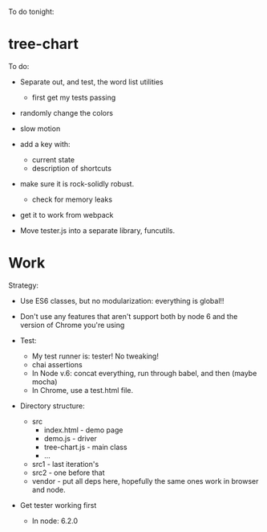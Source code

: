 To do tonight:

# tree-chart

To do:

* Separate out, and test, the word list utilities
    * first get my tests passing
* randomly change the colors
* slow motion
* add a key with:
    * current state
    * description of shortcuts

* make sure it is rock-solidly robust.
    * check for memory leaks
* get it to work from webpack
* Move tester.js into a separate library, funcutils.

# Work

Strategy:

* Use ES6 classes, but no modularization: everything is global!!
* Don't use any features that aren't support both by node 6 and the version of 
  Chrome you're using
* Test:
    * My test runner is: tester! No tweaking!
    * chai assertions
    * In Node v.6: concat everything, run through babel, and then (maybe mocha)
    * In Chrome, use a test.html file.

* Directory structure:
    - src
        - index.html - demo page
        - demo.js - driver
        - tree-chart.js - main class
        - ...
    - src1 - last iteration's
    - src2 - one before that
    - vendor - put all deps here, hopefully the same ones work in browser and node.


* Get tester working first
    * In node: 6.2.0



